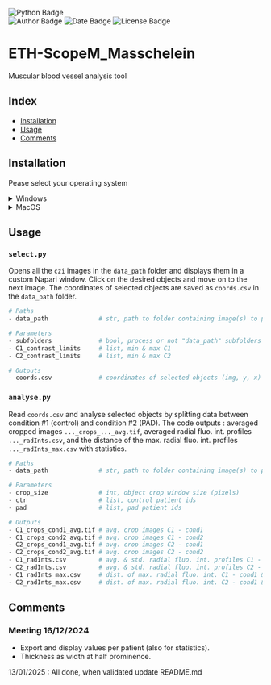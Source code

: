 ![Python Badge](https://img.shields.io/badge/Python-3.10-rgb(69%2C132%2C182)?logo=python&logoColor=rgb(149%2C157%2C165)&labelColor=rgb(50%2C60%2C65))  
![Author Badge](https://img.shields.io/badge/Author-Benoit%20Dehapiot-blue?labelColor=rgb(50%2C60%2C65)&color=rgb(149%2C157%2C165))
![Date Badge](https://img.shields.io/badge/Created-2023--06--27-blue?labelColor=rgb(50%2C60%2C65)&color=rgb(149%2C157%2C165))
![License Badge](https://img.shields.io/badge/Licence-GNU%20General%20Public%20License%20v3.0-blue?labelColor=rgb(50%2C60%2C65)&color=rgb(149%2C157%2C165))     

# ETH-ScopeM_Masschelein  
Muscular blood vessel analysis tool

## Index
- [Installation](#installation)
- [Usage](#usage)
- [Comments](#comments)

## Installation

Pease select your operating system

<details> <summary>Windows</summary>  

### Step 1: Download this GitHub Repository 
- Click on the green `<> Code` button and download `ZIP` 
- Unzip the downloaded file to a desired location

### Step 2: Install Miniforge (Minimal Conda installer)
- Download and install [Miniforge](https://github.com/conda-forge/miniforge) for your operating system   
- Run the downloaded `.exe` file  
    - Select "Add Miniforge3 to PATH environment variable"  

### Step 3: Setup Conda 
- Open the newly installed Miniforge Prompt  
- Move to the downloaded GitHub repository
- Run the following command:  
```bash
mamba env create -f environment.yml
```
- Activate Conda environment:
```bash
conda activate Masschelein
```
Your prompt should now start with `(Masschelein)` instead of `(base)`

</details> 

<details> <summary>MacOS</summary>  

### Step 1: Download this GitHub Repository 
- Click on the green `<> Code` button and download `ZIP` 
- Unzip the downloaded file to a desired location

### Step 2: Install Miniforge (Minimal Conda installer)
- Download and install [Miniforge](https://github.com/conda-forge/miniforge) for your operating system   
- Open your terminal
- Move to the directory containing the Miniforge installer
- Run one of the following command:  
```bash
# Intel-Series
bash Miniforge3-MacOSX-x86_64.sh
# M-Series
bash Miniforge3-MacOSX-arm64.sh
```   

### Step 3: Setup Conda 
- Re-open your terminal 
- Move to the downloaded GitHub repository
- Run the following command: 
```bash
mamba env create -f environment.yml
```  
- Activate Conda environment:  
```bash
conda activate Masschelein
```
Your prompt should now start with `(Masschelein)` instead of `(base)`

</details>

## Usage

### `select.py`
Opens all the `czi` images in the `data_path` folder and displays them in a 
custom Napari window. Click on the desired objects and move on to the next 
image. The coordinates of selected objects are saved as `coords.csv` in the 
`data_path` folder.

```bash
# Paths
- data_path              # str, path to folder containing image(s) to process
```
```bash
# Parameters
- subfolders             # bool, process or not "data_path" subfolders
- C1_contrast_limits     # list, min & max C1
- C2_contrast_limits     # list, min & max C2
```
```bash
# Outputs
- coords.csv             # coordinates of selected objects (img, y, x)
```

### `analyse.py`
Read `coords.csv` and analyse selected objects by splitting data between
condition #1 (control) and condition #2 (PAD). The code outputs : averaged 
cropped images `..._crops_..._avg.tif`, averaged radial fluo. int. profiles
`..._radInts.csv`, and the distance of the max. radial fluo. int. profiles 
`..._radInts_max.csv` with statistics.

```bash
# Paths
- data_path              # str, path to folder containing image(s) to process
```
```bash
# Parameters
- crop_size              # int, object crop window size (pixels)
- ctr                    # list, control patient ids 
- pad                    # list, pad patient ids
```
```bash
# Outputs
- C1_crops_cond1_avg.tif # avg. crop images C1 - cond1
- C1_crops_cond2_avg.tif # avg. crop images C1 - cond2
- C2_crops_cond1_avg.tif # avg. crop images C2 - cond1
- C2_crops_cond2_avg.tif # avg. crop images C2 - cond2
- C1_radInts.csv         # avg. & std. radial fluo. int. profiles C1 - cond1 & cond2
- C2_radInts.csv         # avg. & std. radial fluo. int. profiles C2 - cond1 & cond2
- C1_radInts_max.csv     # dist. of max. radial fluo. int. C1 - cond1 & cond2 + stats
- C2_radInts_max.csv     # dist. of max. radial fluo. int. C2 - cond1 & cond2 + stats
```

## Comments
### Meeting 16/12/2024
- Export and display values per patient (also for statistics).
- Thickness as width at half prominence.

13/01/2025 : All done, when validated update README.md